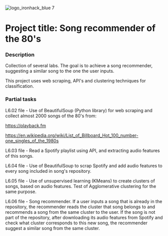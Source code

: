 ![logo_ironhack_blue 7](https://user-images.githubusercontent.com/23629340/40541063-a07a0a8a-601a-11e8-91b5-2f13e4e6b441.png)


# Project title: Song recommender of the 80's

### Description

Collection of several labs. The goal is to achieve a song recommender, suggesting a similar song to the one the user inputs.

This project uses web scraping, API's and clustering techniques for classification.


### Partial tasks

L6.02 file - Use of BeautifulSoup (Python library) for web scraping and collect almost 2000 songs of the 80's from:

https://playback.fm

https://en.wikipedia.org/wiki/List_of_Billboard_Hot_100_number-one_singles_of_the_1980s

L6.03 file - Read a Spotify playlist using API, and extracting audio features of this songs. 

L6.04 file - Use of BeautifulSoup to scrap Spotify and add audio features to every song included in song's repository. 

L6.05 file - Use of unsupervised learning (KMeans) to create clusters of songs, based on audio features. Test of Agglomerative clustering for the same purpose.

L6.06 file - Song recommender. If a user inputs a song that is already in the repository, the recommender reads the cluster that song belongs to and recommends a song from the same cluster to the user. If the song is not part of the repository, after downloading its audio features from Spotify and check what cluster corresponds to this new song, the recommender suggest a similar song from the same cluster. 
